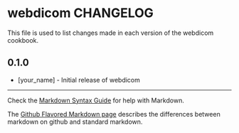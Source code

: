 webdicom CHANGELOG
==================

This file is used to list changes made in each version of the webdicom cookbook.

0.1.0
-----
- [your_name] - Initial release of webdicom

- - -
Check the [Markdown Syntax Guide](http://daringfireball.net/projects/markdown/syntax) for help with Markdown.

The [Github Flavored Markdown page](http://github.github.com/github-flavored-markdown/) describes the differences between markdown on github and standard markdown.
